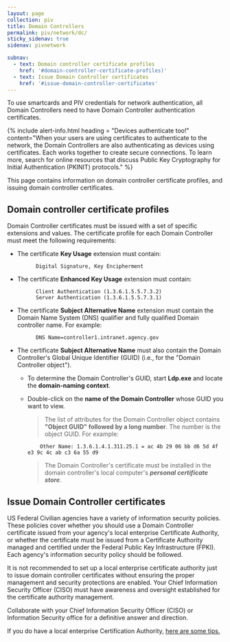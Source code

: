 ```yaml
---
layout: page
collection: piv
title: Domain Controllers
permalink: piv/network/dc/
sticky_sidenav: true
sidenav: pivnetwork

subnav:
  - text: Domain controller certificate profiles
    href: '#domain-controller-certificate-profiles)'
  - text: Issue Domain Controller certificates
    href: '#issue-domain-controller-certificates'
---
```


To use smartcards and PIV credentials for network authentication, all Domain Controllers need to have Domain Controller authentication certificates.

{% include alert-info.html heading = "Devices authenticate too!" content="When your users are using certificates to authenticate to the network, the Domain Controllers are also authenticating as devices using certificates. Each works together to create secure connections. To learn more, search for online resources that discuss Public Key Cryptography for Initial Authentication (PKINIT) protocols." %}

This page contains information on domain controller certificate profiles, and issuing domain controller certificates.

## Domain controller certificate profiles

Domain Controller certificates must be issued with a set of specific extensions and values.  The certificate profile for each Domain Controller must meet the following requirements:

- The certificate **Key Usage** extension must contain:

            Digital Signature, Key Encipherment

- The certificate **Enhanced Key Usage** extension must contain:

            Client Authentication (1.3.6.1.5.5.7.3.2)
            Server Authentication (1.3.6.1.5.5.7.3.1)

- The certificate **Subject Alternative Name** extension must contain the Domain Name System (DNS) qualifier and fully qualified Domain controller name.  For example:

            DNS Name=controller1.intranet.agency.gov

- The certificate **Subject Alternative Name** must also contain the Domain Controller's Global Unique Identifier (GUID) (i.e., for the "Domain Controller object"). 

  * To determine the Domain Controller's GUID, start **Ldp.exe** and locate the **domain-naming context**. 
  * Double-click on the **name of the Domain Controller** whose GUID you want to view.
  
    > The list of attributes for the Domain Controller object contains **"Object GUID" followed by a long number**. The number is the object GUID. For example:

            Other Name: 1.3.6.1.4.1.311.25.1 = ac 4b 29 06 bb d6 5d 4f e3 9c 4c ab c3 6a 55 d9

    > The Domain Controller's certificate must be installed in the domain controller's local computer's **_personal certificate store_**.

## Issue Domain Controller certificates

US Federal Civilian agencies have a variety of information security policies.  These policies cover whether you should use a Domain Controller certificate issued from your agency's local enterprise Certificate Authority, or whether the certificate must be issued from a Certificate Authority managed and certified under the Federal Public Key Infrastructure (FPKI).  Each agency's information security policy should be followed.

It is not recommended to set up a local enterprise certificate authority just to issue domain controller certificates without ensuring the proper management and security protections are enabled.  Your Chief Information Security Officer (CISO) must have awareness and oversight established for the certificate authority management.

Collaborate with your Chief Information Security Officer (CISO) or Information Security office for a definitive answer and direction.

If you do have a local enterprise Certification Authority, [here are some tips.](../localca/)

